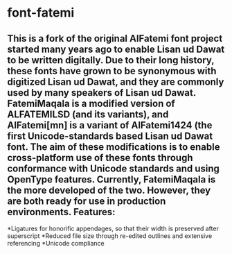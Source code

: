 font-fatemi
===========
This is a fork of the original AlFatemi font project started many years ago to enable Lisan ud Dawat to be written digitally. Due to their long history, these fonts have grown to be synonymous with digitized Lisan ud Dawat, and they are commonly used by many speakers of Lisan ud Dawat.
FatemiMaqala is a modified version of ALFATEMILSD (and its variants), and AlFatemi[mn] is a variant of AlFatemi1424 (the first Unicode-standards based Lisan ud Dawat font. The aim of these modifications is to enable cross-platform use of these fonts through conformance with Unicode standards and using OpenType features.
Currently, FatemiMaqala is the more developed of the two. However, they are both ready for use in production environments.
Features:
-------
*Ligatures for honorific appendages, so that their width is preserved after superscript
*Reduced file size through re-edited outlines and extensive referencing
*Unicode compliance
